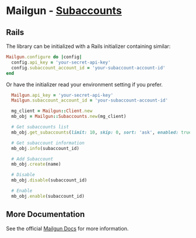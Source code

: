 Mailgun - [Subaccounts](https://help.mailgun.com/hc/en-us/articles/16380043681435-Subaccounts)
====================

Rails
-----

The library can be initialized with a Rails initializer containing similar:
```ruby
Mailgun.configure do |config|
  config.api_key = 'your-secret-api-key'
  config.subaccount_account_id = 'your-subaccount-account-id'
end
```
Or have the initializer read your environment setting if you prefer.

```ruby
  Mailgun.api_key = 'your-secret-api-key'
  Mailgun.subaccount_account_id = 'your-subaccount-account-id'
```

```ruby
  mg_client = Mailgun::Client.new
  mb_obj = Mailgun::Subaccounts.new(mg_client)

  # Get subaccounts list
  mb_obj.get_subaccounts(limit: 10, skip: 0, sort: 'ask', enabled: true)

  # Get subaccount information
  mb_obj.info(subaccount_id)

  # Add Subaccount
  mb_obj.create(name)

  # Disable
  mb_obj.disable(subaccount_id)

  # Enable
  mb_obj.enable(subaccount_id)
```


More Documentation
------------------
See the official [Mailgun Docs](https://documentation.mailgun.com/en/latest/subaccounts.html#subaccounts)
for more information.
